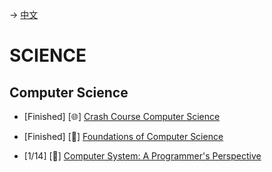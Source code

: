 -> [中文](/SKILLSETS/SCIENCE/science-cn.md)
# SCIENCE
## Computer Science
- [Finished] [🌐] [Crash Course Computer Science](https://www.youtube.com/playlist?list=PL8dPuuaLjXtNlUrzyH5r6jN9ulIgZBpdo)

- [Finished] [📗] [Foundations of Computer Science](https://github.com/acmbpdc/openlib.cs)

- [1/14] [📗] [Computer System: A Programmer's Perspective](https://github.com/iWangMu/Book-CSAPP/blob/master/_Attachments/Computer_Systems_A_Programmers_Perspective(3rd).pdf)